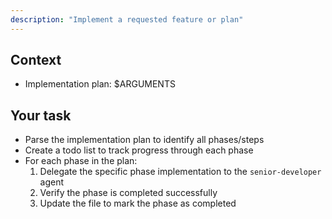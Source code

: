 ```yaml
---
description: "Implement a requested feature or plan"
---
```


## Context

- Implementation plan: $ARGUMENTS

## Your task

- Parse the implementation plan to identify all phases/steps
- Create a todo list to track progress through each phase
- For each phase in the plan:
  1. Delegate the specific phase implementation to the `senior-developer` agent
  2. Verify the phase is completed successfully
  3. Update the file to mark the phase as completed
